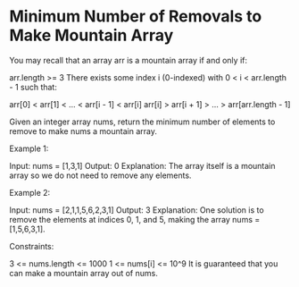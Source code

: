 # Minimum Number of Removals to Make Mountain Array

You may recall that an array arr is a mountain array if and only if:

arr.length >= 3
There exists some index i (0-indexed) with 0 < i < arr.length - 1 such that:

arr[0] < arr[1] < ... < arr[i - 1] < arr[i]
arr[i] > arr[i + 1] > ... > arr[arr.length - 1]

Given an integer array nums, return the minimum number of elements to remove to make nums a mountain array.

Example 1:

Input: nums = [1,3,1]
Output: 0
Explanation: The array itself is a mountain array so we do not need to remove any elements.

Example 2:

Input: nums = [2,1,1,5,6,2,3,1]
Output: 3
Explanation: One solution is to remove the elements at indices 0, 1, and 5, making the array nums = [1,5,6,3,1].

Constraints:

3 <= nums.length <= 1000
1 <= nums[i] <= 10^9
It is guaranteed that you can make a mountain array out of nums.

